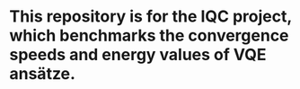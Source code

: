 # This repository is for the IQC project, which benchmarks the convergence speeds and energy values of VQE ansätze.
